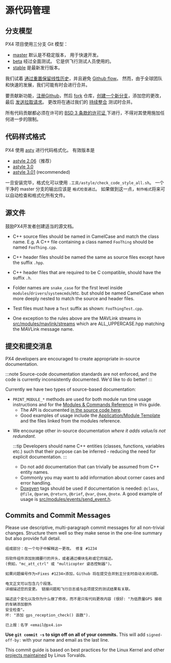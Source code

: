 # 源代码管理

## 分支模型

PX4 项目使用三分支 Git 模型：

* [master](https://github.com/PX4/PX4-Autopilot/tree/master) 默认是不稳定版本， 用于快速开发。
* [beta](https://github.com/PX4/PX4-Autopilot/tree/beta) 经过全面测试。 它是供飞行测试人员使用的。
* [stable](https://github.com/PX4/PX4-Autopilot/tree/stable) 是最新发行版本。

我们试着 [通过重置保留线性历史](https://www.atlassian.com/git/tutorials/rewriting-history)，并且避免 [Github flow](https://guides.github.com/introduction/flow/)。 然而，由于全球团队和快速的发展，我们可能有时会进行合并。

要贡献新功能，[注册Github](https://help.github.com/articles/signing-up-for-a-new-github-account/)，然后 [fork](https://help.github.com/articles/fork-a-repo/) 仓库，[创建一个新分支](https://help.github.com/articles/creating-and-deleting-branches-within-your-repository/)，添加您的更改，最后 [发送拉取请求](https://help.github.com/articles/using-pull-requests/)。 更改将在通过我们的 [持续整合](https://en.wikipedia.org/wiki/Continuous_integration) 测试时合并。

所有代码贡献都必须在许可的 [BSD 3 条款的许可证 ](https://opensource.org/licenses/BSD-3-Clause) 下进行，不得对其使用施加任何进一步的限制。

## 代码样式格式

PX4 使用 [asty](http://astyle.sourceforge.net/) 进行代码格式化。 有效版本是
* [astyle 2.06](https://sourceforge.net/projects/astyle/files/astyle/astyle%202.06/)（推荐）
* [astyle 3.0](https://sourceforge.net/projects/astyle/files/astyle/astyle%203.0/)
* [astyle 3.01](https://sourceforge.net/projects/astyle/files/) (recommended)

一旦安装完毕，格式化可以使用 `.工具/astyle/check_code_style_all.sh`。 一个干净的 master 分支的输出应该是 `格式检查通过`。 如果做到这一点，`制作格式`将来可以自动检查和格式化所有文件。

## 源文件

鼓励PX4开发者创建适当的源文档。

- C++ source files should be named in CamelCase and match the class name. E.g. A C++ file containing a class named `FooThing` should be named `FooThing.cpp`.
- C++ header files should be named the same as source files except have the suffix `.hpp`.
- C++ header files that are required to be C compatible, should have the suffix `.h`.
- Folder names are `snake_case` for the first level inside `modules`/`drivers`/`systemcmds`/etc. but should be named CamelCase when more deeply nested to match the source and header files.
- Test files must have a `Test` suffix as shown: `FooThingTest.cpp`.

- One exception to the rules above are the MAVLink streams in [src/modules/mavlink/streams](https://github.com/PX4/PX4-Autopilot/tree/master/src/modules/mavlink/streams) which are ALL_UPPERCASE.hpp matching the MAVLink message name.

## 提交和提交消息

PX4 developers are encouraged to create appropriate in-source documentation.

:::note
Source-code documentation standards are not enforced, and the code is currently inconsistently documented.
We'd like to do better!
:::

Currently we have two types of source-based documentation:
- `PRINT_MODULE_*` methods are used for both module run time usage instructions and for the [Modules & Commands Reference](../modules/modules_main.md) in this guide.
  - The API is documented [in the source code here](https://github.com/PX4/PX4-Autopilot/blob/v1.8.0/src/platforms/px4_module.h#L381).
  - Good examples of usage include the [Application/Module Template](../modules/module_template.md) and the files linked from the modules reference.
* We encourage other in-source documentation *where it adds value/is not redundant*.

  :::tip
Developers should name C++ entities (classes, functions, variables etc.) such that their purpose can be inferred - reducing the need for explicit documentation.
:::

  - Do not add documentation that can trivially be assumed from C++ entity names.
  - Commonly you may want to add information about corner cases and error handling.
  - [Doxgyen](http://www.doxygen.nl/) tags should be used if documentation is needed: `@class`, `@file`, `@param`, `@return`, `@brief`, `@var`, `@see`, `@note`. A good example of usage is [src/modules/events/send_event.h](https://github.com/PX4/PX4-Autopilot/blob/master/src/modules/events/send_event.h).

## Commits and Commit Messages

Please use descriptive, multi-paragraph commit messages for all non-trivial changes. Structure them well so they make sense in the one-line summary but also provide full detail.

```
组成部分：在一个句子中解释这一更改。 修复 #1234

将软件组件添加到摘要行的开头，或者通过模块名称或它的描述。
(例如，"mc_att_ctrl" 或 "multicopter 姿态控制器")。

如果问题编号作为<Fixes #1234>添加，Github 将在提交合并到主分支时自动关闭问题。

电文正文可以包含几个段落。
详细描述您的变更。 链接问题和飞行日志或与此项提交的测试结果有关联。

描述这个变化以及你为什么做了修改，而不是只有代码更改内容 (很好: "为低质量GPS 接收的车辆添加额外
安全检查"。
坏: "添加 gps_reception_check() 函数").

已上报：名字 <email@px4.io>
```

**Use **`git commit -s`** to sign off on all of your commits.** This will add `signed-off-by:` with your name and email as the last line.

This commit guide is based on best practices for the Linux Kernel and other [projects maintained](https://github.com/torvalds/subsurface/blob/a48494d2fbed58c751e9b7e8fbff88582f9b2d02/README#L88-L115) by Linus Torvalds.
